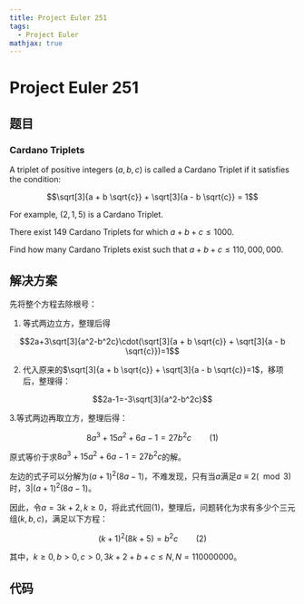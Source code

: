 ```yaml
---
title: Project Euler 251
tags:
  - Project Euler
mathjax: true
---
```

<escape><!-- more --></escape>
    



# Project Euler 251
## 题目
### Cardano Triplets

A triplet of positive integers $(a,b,c)$ is called a Cardano Triplet if it satisfies the condition:

$$\sqrt[3]{a + b \sqrt{c}} + \sqrt[3]{a - b \sqrt{c}} = 1$$

For example, $(2,1,5)$ is a Cardano Triplet.

There exist $149$ Cardano Triplets for which $a+b+c \le 1000$.

Find how many Cardano Triplets exist such that $a+b+c \le 110,000,000$.


## 解决方案

先将整个方程去除根号：

1. 等式两边立方，整理后得

$$2a+3\sqrt[3]{a^2-b^2c}\cdot(\sqrt[3]{a + b \sqrt{c}} + \sqrt[3]{a - b \sqrt{c}})=1$$

2. 代入原来的$\sqrt[3]{a + b \sqrt{c}} + \sqrt[3]{a - b \sqrt{c}}=1$，移项后，整理得：

$$2a-1=-3\sqrt[3]{a^2-b^2c}$$

3.等式两边再取立方，整理后得：

$$8a^3+15a^2+6a-1=27b^2c\qquad(1)$$

原式等价于求$8a^3+15a^2+6a-1=27b^2c$的解。

左边的式子可以分解为$(a+1)^2(8a-1)$，不难发现，只有当$a$满足$a\equiv 2(\mod 3)$时，$3|(a+1)^2(8a-1)$。

因此，令$a=3k+2,k\ge0$，将此式代回$(1)$，整理后，问题转化为求有多少个三元组$(k,b,c)$，满足以下方程：

$$(k+1)^2(8k+5)=b^2c\qquad (2)$$

其中，$k\ge0,b>0,c>0,3k+2+b+c\le N,N=110000000$。

## 代码


